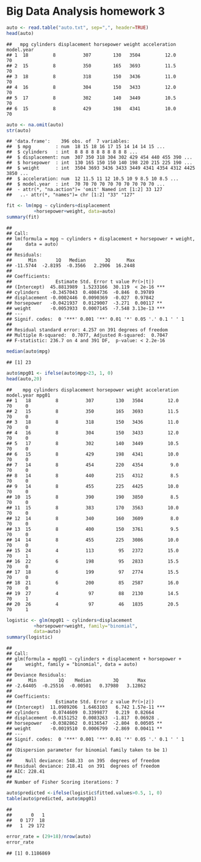 Big Data Analysis homework 3
================

``` r
auto <- read.table("auto.txt", sep=",", header=TRUE)
head(auto)
```

    ##   mpg cylinders displacement horsepower weight acceleration model.year
    ## 1  18         8          307        130   3504         12.0         70
    ## 2  15         8          350        165   3693         11.5         70
    ## 3  18         8          318        150   3436         11.0         70
    ## 4  16         8          304        150   3433         12.0         70
    ## 5  17         8          302        140   3449         10.5         70
    ## 6  15         8          429        198   4341         10.0         70

``` r
auto <- na.omit(auto)
str(auto)
```

    ## 'data.frame':    396 obs. of  7 variables:
    ##  $ mpg         : num  18 15 18 16 17 15 14 14 14 15 ...
    ##  $ cylinders   : int  8 8 8 8 8 8 8 8 8 8 ...
    ##  $ displacement: num  307 350 318 304 302 429 454 440 455 390 ...
    ##  $ horsepower  : int  130 165 150 150 140 198 220 215 225 190 ...
    ##  $ weight      : int  3504 3693 3436 3433 3449 4341 4354 4312 4425 3850 ...
    ##  $ acceleration: num  12 11.5 11 12 10.5 10 9 8.5 10 8.5 ...
    ##  $ model.year  : int  70 70 70 70 70 70 70 70 70 70 ...
    ##  - attr(*, "na.action")= 'omit' Named int [1:2] 33 127
    ##   ..- attr(*, "names")= chr [1:2] "33" "127"

``` r
fit <- lm(mpg ~ cylinders+displacement 
          +horsepower+weight, data=auto)
summary(fit)
```

    ## 
    ## Call:
    ## lm(formula = mpg ~ cylinders + displacement + horsepower + weight, 
    ##     data = auto)
    ## 
    ## Residuals:
    ##      Min       1Q   Median       3Q      Max 
    ## -11.5744  -2.8195  -0.3566   2.2906  16.2448 
    ## 
    ## Coefficients:
    ##                Estimate Std. Error t value Pr(>|t|)    
    ## (Intercept)  45.8813989  1.5233166  30.119  < 2e-16 ***
    ## cylinders    -0.3457043  0.4084736  -0.846  0.39789    
    ## displacement -0.0002446  0.0090369  -0.027  0.97842    
    ## horsepower   -0.0421937  0.0129007  -3.271  0.00117 ** 
    ## weight       -0.0053933  0.0007145  -7.548 3.13e-13 ***
    ## ---
    ## Signif. codes:  0 '***' 0.001 '**' 0.01 '*' 0.05 '.' 0.1 ' ' 1
    ## 
    ## Residual standard error: 4.257 on 391 degrees of freedom
    ## Multiple R-squared:  0.7077, Adjusted R-squared:  0.7047 
    ## F-statistic: 236.7 on 4 and 391 DF,  p-value: < 2.2e-16

``` r
median(auto$mpg)
```

    ## [1] 23

``` r
auto$mpg01 <- ifelse(auto$mpg>23, 1, 0)
head(auto,20)
```

    ##    mpg cylinders displacement horsepower weight acceleration model.year mpg01
    ## 1   18         8          307        130   3504         12.0         70     0
    ## 2   15         8          350        165   3693         11.5         70     0
    ## 3   18         8          318        150   3436         11.0         70     0
    ## 4   16         8          304        150   3433         12.0         70     0
    ## 5   17         8          302        140   3449         10.5         70     0
    ## 6   15         8          429        198   4341         10.0         70     0
    ## 7   14         8          454        220   4354          9.0         70     0
    ## 8   14         8          440        215   4312          8.5         70     0
    ## 9   14         8          455        225   4425         10.0         70     0
    ## 10  15         8          390        190   3850          8.5         70     0
    ## 11  15         8          383        170   3563         10.0         70     0
    ## 12  14         8          340        160   3609          8.0         70     0
    ## 13  15         8          400        150   3761          9.5         70     0
    ## 14  14         8          455        225   3086         10.0         70     0
    ## 15  24         4          113         95   2372         15.0         70     1
    ## 16  22         6          198         95   2833         15.5         70     0
    ## 17  18         6          199         97   2774         15.5         70     0
    ## 18  21         6          200         85   2587         16.0         70     0
    ## 19  27         4           97         88   2130         14.5         70     1
    ## 20  26         4           97         46   1835         20.5         70     1

``` r
logistic <- glm(mpg01 ~ cylinders+displacement 
          +horsepower+weight, family="binomial",
          data=auto)
summary(logistic)
```

    ## 
    ## Call:
    ## glm(formula = mpg01 ~ cylinders + displacement + horsepower + 
    ##     weight, family = "binomial", data = auto)
    ## 
    ## Deviance Residuals: 
    ##      Min        1Q    Median        3Q       Max  
    ## -2.64405  -0.25516  -0.00501   0.37980   3.12862  
    ## 
    ## Coefficients:
    ##                Estimate Std. Error z value Pr(>|z|)    
    ## (Intercept)  11.0989206  1.6463103   6.742 1.57e-11 ***
    ## cylinders     0.0744609  0.3399877   0.219  0.82664    
    ## displacement -0.0151252  0.0083263  -1.817  0.06928 .  
    ## horsepower   -0.0382862  0.0136547  -2.804  0.00505 ** 
    ## weight       -0.0019510  0.0006799  -2.869  0.00411 ** 
    ## ---
    ## Signif. codes:  0 '***' 0.001 '**' 0.01 '*' 0.05 '.' 0.1 ' ' 1
    ## 
    ## (Dispersion parameter for binomial family taken to be 1)
    ## 
    ##     Null deviance: 548.33  on 395  degrees of freedom
    ## Residual deviance: 218.41  on 391  degrees of freedom
    ## AIC: 228.41
    ## 
    ## Number of Fisher Scoring iterations: 7

``` r
auto$predicted <-ifelse(logistic$fitted.values>0.5, 1, 0)
table(auto$predicted, auto$mpg01)
```

    ##    
    ##       0   1
    ##   0 177  18
    ##   1  29 172

``` r
error_rate = (29+18)/nrow(auto)
error_rate
```

    ## [1] 0.1186869
